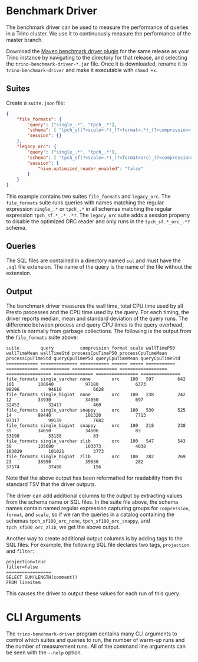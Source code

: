 # Benchmark Driver

The benchmark driver can be used to measure the performance of queries
in a Trino cluster. We use it to continuously measure the performance
of the master branch.

 Download the [Maven benchmark driver plugin][maven_download] for the same
 release as your Trino instance by navigating to the directory for that
 release, and selecting the ``trino-benchmark-driver-*.jar`` file. Once it is
 downloaded, rename it to `trino-benchmark-driver` and make it executable with `chmod +x`.

[maven_download]: https://repo.maven.apache.org/maven2/io/trino/trino-benchmark-driver/

## Suites

Create a `suite.json` file:

```json
{
    "file_formats": {
        "query": ["single_.*", "tpch_.*"],
        "schema": [ "tpch_sf(?<scale>.*)_(?<format>.*)_(?<compression>.*?)" ],
        "session": {}
    },
    "legacy_orc": {
        "query": ["single_.*", "tpch_.*"],
        "schema": [ "tpch_sf(?<scale>.*)_(?<format>orc)_(?<compression>.*?)" ],
        "session": {
            "hive.optimized_reader_enabled": "false"
        }
    }
}
```

This example contains two suites `file_formats` and `legacy_orc`. The
`file_formats` suite runs queries with names matching the regular
expression `single_.*` or `tpch_.*` in all schemas matching the regular
expression `tpch_sf.*_.*_.*?`. The `legacy_orc` suite adds a session
property to disable the optimized ORC reader and only runs in the
`tpch_sf.*_orc_.*?` schema.

## Queries

The SQL files are contained in a directory named `sql` and must have the
`.sql` file extension. The name of the query is the name of the file
without the extension.

## Output

The benchmark driver measures the wall time, total CPU time used by all
Presto processes and the CPU time used by the query. For each timing,
the driver reports median, mean and standard deviation of the query
runs. The difference between process and query CPU times is the query
overhead, which is normally from garbage collections. The following is
the output from the `file_formats` suite above:

```
suite        query          compression format scale wallTimeP50 wallTimeMean wallTimeStd processCpuTimeP50 processCpuTimeMean processCpuTimeStd queryCpuTimeP50 queryCpuTimeMean queryCpuTimeStd
============ ============== =========== ====== ===== =========== ============ =========== ================= ================== ================= =============== ================ ===============
file_formats single_varchar none        orc    100   597         642          101         100840            97180              6373              98296           94610            6628
file_formats single_bigint  none        orc    100   238         242          12          33930             34050              697               32452           32417            460
file_formats single_varchar snappy      orc    100   530         525          14          99440             101320             7713              97317           99139            7682
file_formats single_bigint  snappy      orc    100   218         238          35          34650             34606              83                33198           33188            83
file_formats single_varchar zlib        orc    100   547         543          38          105680            103373             4038              103029          101021           3773
file_formats single_bigint  zlib        orc    100   282         269          23          38990             39030              282               37574           37496            156
```

Note that the above output has been reformatted for readability from the
standard TSV that the driver outputs.

The driver can add additional columns to the output by extracting values
from the schema name or SQL files. In the suite file above, the schema
names contain named regular expression capturing groups for
`compression`, `format`, and `scale`, so if we ran the queries in a
catalog containing the schemas `tpch_sf100_orc_none`,
`tpch_sf100_orc_snappy`, and `tpch_sf100_orc_zlib`, we get the above
output.

Another way to create additional output columns is by adding tags to the
SQL files. For example, the following SQL file declares two tags,
`projection` and `filter`:

```
projection=true
filter=false
=================
SELECT SUM(LENGTH(comment))
FROM lineitem
```

This causes the driver to output these values for each run of this
query.

# CLI Arguments

The `trino-benchmark-driver` program contains many CLI arguments to
control which suites and queries to run, the number of warm-up runs and
the number of measurement runs. All of the command line arguments can be
seen with the `--help` option.
